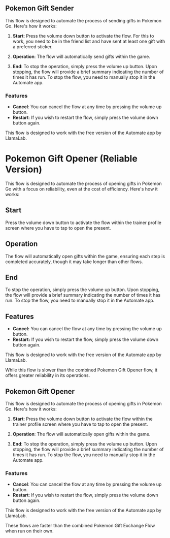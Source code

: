 ## Pokemon Gift Sender

This flow is designed to automate the process of sending gifts in Pokemon Go. Here's how it works:

1. **Start**: Press the volume down button to activate the flow. For this to work, you need to be in the friend list and have sent at least one gift with a preferred sticker.

2. **Operation**: The flow will automatically send gifts within the game.

3. **End**: To stop the operation, simply press the volume up button. Upon stopping, the flow will provide a brief summary indicating the number of times it has run. To stop the flow, you need to manually stop it in the Automate app.

### Features

- **Cancel**: You can cancel the flow at any time by pressing the volume up button.
- **Restart**: If you wish to restart the flow, simply press the volume down button again.

This flow is designed to work with the free version of the Automate app by LlamaLab.

# Pokemon Gift Opener (Reliable Version)

This flow is designed to automate the process of opening gifts in Pokemon Go with a focus on reliability, even at the cost of efficiency. Here's how it works:

## Start
Press the volume down button to activate the flow within the trainer profile screen where you have to tap to open the present.

## Operation
The flow will automatically open gifts within the game, ensuring each step is completed accurately, though it may take longer than other flows.

## End
To stop the operation, simply press the volume up button. Upon stopping, the flow will provide a brief summary indicating the number of times it has run. To stop the flow, you need to manually stop it in the Automate app.

## Features
- **Cancel:** You can cancel the flow at any time by pressing the volume up button.
- **Restart:** If you wish to restart the flow, simply press the volume down button again.

This flow is designed to work with the free version of the Automate app by LlamaLab.

While this flow is slower than the combined Pokemon Gift Opener flow, it offers greater reliability in its operations.


## Pokemon Gift Opener

This flow is designed to automate the process of opening gifts in Pokemon Go. Here's how it works:

1. **Start**: Press the volume down button to activate the flow within the trainer profile screen where you have to tap to open the present.

2. **Operation**: The flow will automatically open gifts within the game.
 
3. **End**: To stop the operation, simply press the volume up button. Upon stopping, the flow will provide a brief summary indicating the number of times it has run. To stop the flow, you need to manually stop it in the Automate app.

### Features

- **Cancel**: You can cancel the flow at any time by pressing the volume up button.
- **Restart**: If you wish to restart the flow, simply press the volume down button again.

This flow is designed to work with the free version of the Automate app by LlamaLab.

These flows are faster than the combined Pokemon Gift Exchange Flow when run on their own.
